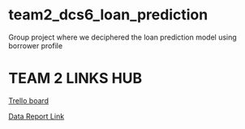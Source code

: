 # team2_dcs6_loan_prediction
Group project where we deciphered the loan prediction model using borrower profile
<h1>TEAM 2 LINKS HUB</h1>

<a href='https://trello.com/b/doZfBZIB/team2-tracking-template'>Trello board</a>

<a href='https://docs.google.com/document/d/1cdXo_8915Q9j0kt1lbFR93BNlnSFpBaVEV6AAKQYxjE/edit?ts=601a48fd'>Data Report Link</a>
